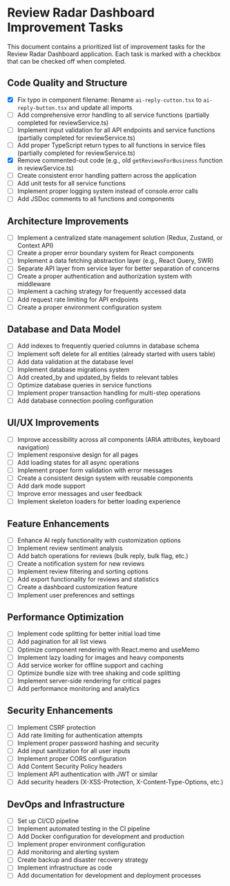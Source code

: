 # Review Radar Dashboard Improvement Tasks

This document contains a prioritized list of improvement tasks for the Review Radar Dashboard application. Each task is marked with a checkbox that can be checked off when completed.

## Code Quality and Structure

- [x] Fix typo in component filename: Rename `ai-reply-cutton.tsx` to `ai-reply-button.tsx` and update all imports
- [ ] Add comprehensive error handling to all service functions (partially completed for reviewService.ts)
- [ ] Implement input validation for all API endpoints and service functions (partially completed for reviewService.ts)
- [ ] Add proper TypeScript return types to all functions in service files (partially completed for reviewService.ts)
- [x] Remove commented-out code (e.g., old `getReviewsForBusiness` function in reviewService.ts)
- [ ] Create consistent error handling pattern across the application
- [ ] Add unit tests for all service functions
- [ ] Implement proper logging system instead of console.error calls
- [ ] Add JSDoc comments to all functions and components

## Architecture Improvements

- [ ] Implement a centralized state management solution (Redux, Zustand, or Context API)
- [ ] Create a proper error boundary system for React components
- [ ] Implement a data fetching abstraction layer (e.g., React Query, SWR)
- [ ] Separate API layer from service layer for better separation of concerns
- [ ] Create a proper authentication and authorization system with middleware
- [ ] Implement a caching strategy for frequently accessed data
- [ ] Add request rate limiting for API endpoints
- [ ] Create a proper environment configuration system

## Database and Data Model

- [ ] Add indexes to frequently queried columns in database schema
- [ ] Implement soft delete for all entities (already started with users table)
- [ ] Add data validation at the database level
- [ ] Implement database migrations system
- [ ] Add created_by and updated_by fields to relevant tables
- [ ] Optimize database queries in service functions
- [ ] Implement proper transaction handling for multi-step operations
- [ ] Add database connection pooling configuration

## UI/UX Improvements

- [ ] Improve accessibility across all components (ARIA attributes, keyboard navigation)
- [ ] Implement responsive design for all pages
- [ ] Add loading states for all async operations
- [ ] Implement proper form validation with error messages
- [ ] Create a consistent design system with reusable components
- [ ] Add dark mode support
- [ ] Improve error messages and user feedback
- [ ] Implement skeleton loaders for better loading experience

## Feature Enhancements

- [ ] Enhance AI reply functionality with customization options
- [ ] Implement review sentiment analysis
- [ ] Add batch operations for reviews (bulk reply, bulk flag, etc.)
- [ ] Create a notification system for new reviews
- [ ] Implement review filtering and sorting options
- [ ] Add export functionality for reviews and statistics
- [ ] Create a dashboard customization feature
- [ ] Implement user preferences and settings

## Performance Optimization

- [ ] Implement code splitting for better initial load time
- [ ] Add pagination for all list views
- [ ] Optimize component rendering with React.memo and useMemo
- [ ] Implement lazy loading for images and heavy components
- [ ] Add service worker for offline support and caching
- [ ] Optimize bundle size with tree shaking and code splitting
- [ ] Implement server-side rendering for critical pages
- [ ] Add performance monitoring and analytics

## Security Enhancements

- [ ] Implement CSRF protection
- [ ] Add rate limiting for authentication attempts
- [ ] Implement proper password hashing and security
- [ ] Add input sanitization for all user inputs
- [ ] Implement proper CORS configuration
- [ ] Add Content Security Policy headers
- [ ] Implement API authentication with JWT or similar
- [ ] Add security headers (X-XSS-Protection, X-Content-Type-Options, etc.)

## DevOps and Infrastructure

- [ ] Set up CI/CD pipeline
- [ ] Implement automated testing in the CI pipeline
- [ ] Add Docker configuration for development and production
- [ ] Implement proper environment configuration
- [ ] Add monitoring and alerting system
- [ ] Create backup and disaster recovery strategy
- [ ] Implement infrastructure as code
- [ ] Add documentation for development and deployment processes
